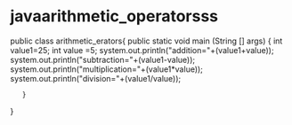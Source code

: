 # javaarithmetic_operatorsss
   public class arithmetic_erators{
       public static void main (String [] args)
       {
           int value1=25;
           int value =5;
           system.out.println("addition="+(value1+value));
           system.out.println("subtraction="+(value1-value));
           system.out.println("multiplication="+(value1*value));
           system.out.println("division="+(value1/value));
          
       }
   }
